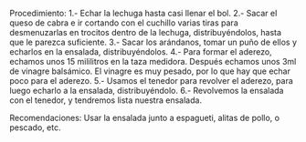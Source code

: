 Procedimiento:
    1.- Echar la lechuga hasta casi llenar el bol.
    2.- Sacar el queso de cabra e ir cortando con el cuchillo varias tiras para desmenuzarlas en trocitos dentro de la lechuga, distribuyéndolos, hasta que le parezca suficiente.
    3.- Sacar los arándanos, tomar un puño de ellos y echarlos en la ensalada, distribuyéndolos.
    4.- Para formar el aderezo, echamos unos 15 mililitros en la taza medidora. Después echamos unos 3ml de vinagre balsámico. El vinagre es muy pesado, por lo que hay que echar poco para el aderezo.
    5.- Usamos el tenedor para revolver el aderezo, para luego echarlo a la ensalada, distribuyéndolo.
    6.- Revolvemos la ensalada con el tenedor, y tendremos lista nuestra ensalada.

Recomendaciones: Usar la ensalada junto a espagueti, alitas de pollo, o pescado, etc.